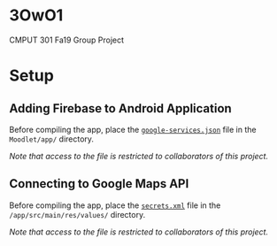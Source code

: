 # 3OwO1

CMPUT 301 Fa19 Group Project

# Setup

## Adding Firebase to Android Application

Before compiling the app, place the [`google-services.json`](https://drive.google.com/file/d/11CGUTE2teLygTExGXli6GSmecYrLQqS6/) file in the `Moodlet/app/` directory.

*Note that access to the file is restricted to collaborators of this project.*

## Connecting to Google Maps API

Before compiling the app, place the [`secrets.xml`](https://drive.google.com/file/d/1J2CXw8IjOemjULkFQFjIbXWz8BFVt9Lh/) file in the `/app/src/main/res/values/` directory.

*Note that access to the file is restricted to collaborators of this project.*